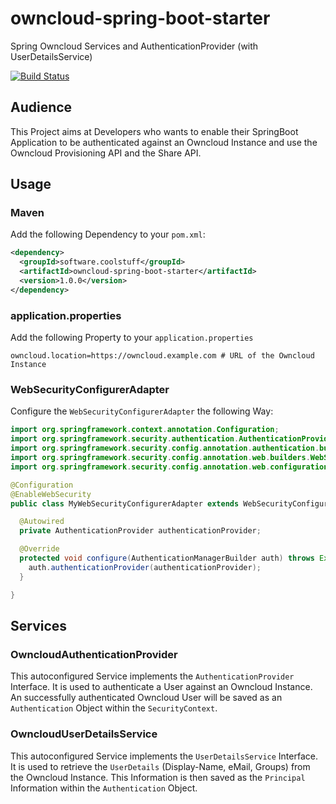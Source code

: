 # owncloud-spring-boot-starter
Spring Owncloud Services and AuthenticationProvider (with UserDetailsService)

[![Build Status](https://travis-ci.org/coolstuffsoftware/owncloud-spring-boot-starter.svg?branch=master)](https://travis-ci.org/coolstuffsoftware/owncloud-spring-boot-starter)

## Audience
This Project aims at Developers who wants to enable their SpringBoot Application to be authenticated against an Owncloud Instance and use the Owncloud Provisioning API and the Share API.

## Usage
### Maven
Add the following Dependency to your ``pom.xml``:
```xml
<dependency>
  <groupId>software.coolstuff</groupId>
  <artifactId>owncloud-spring-boot-starter</artifactId>
  <version>1.0.0</version>
</dependency>
```
### application.properties
Add the following Property to your ``application.properties``
```properties
owncloud.location=https://owncloud.example.com # URL of the Owncloud Instance
```
### WebSecurityConfigurerAdapter
Configure the ``WebSecurityConfigurerAdapter`` the following Way:
```java
import org.springframework.context.annotation.Configuration;
import org.springframework.security.authentication.AuthenticationProvider;
import org.springframework.security.config.annotation.authentication.builders.AuthenticationManagerBuilder;
import org.springframework.security.config.annotation.web.builders.WebSecurity;
import org.springframework.security.config.annotation.web.configuration.WebSecurityConfigurerAdapter;

@Configuration
@EnableWebSecurity
public class MyWebSecurityConfigurerAdapter extends WebSecurityConfigurerAdapter {

  @Autowired
  private AuthenticationProvider authenticationProvider;

  @Override
  protected void configure(AuthenticationManagerBuilder auth) throws Exception {
    auth.authenticationProvider(authenticationProvider);
  }

}
```

## Services
### OwncloudAuthenticationProvider
This autoconfigured Service implements the ``AuthenticationProvider`` Interface.
It is used to authenticate a User against an Owncloud Instance.
An successfully authenticated Owncloud User will be saved as an ``Authentication`` Object within the ``SecurityContext``.
### OwncloudUserDetailsService
This autoconfigured Service implements the ``UserDetailsService`` Interface.
It is used to retrieve the ``UserDetails`` (Display-Name, eMail, Groups) from the Owncloud Instance.
This Information is then saved as the ``Principal`` Information within the ``Authentication`` Object.
